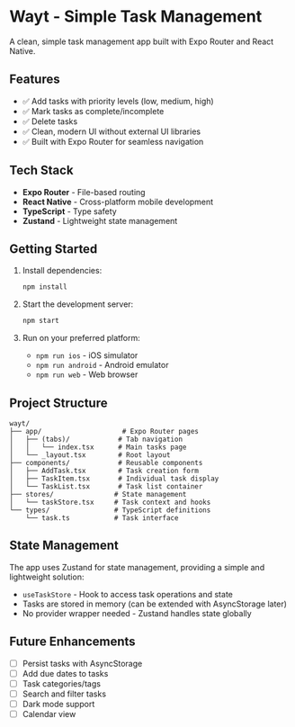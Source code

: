 # Wayt - Simple Task Management

A clean, simple task management app built with Expo Router and React Native.

## Features

- ✅ Add tasks with priority levels (low, medium, high)
- ✅ Mark tasks as complete/incomplete
- ✅ Delete tasks
- ✅ Clean, modern UI without external UI libraries
- ✅ Built with Expo Router for seamless navigation

## Tech Stack

- **Expo Router** - File-based routing
- **React Native** - Cross-platform mobile development
- **TypeScript** - Type safety
- **Zustand** - Lightweight state management

## Getting Started

1. Install dependencies:
   ```bash
   npm install
   ```

2. Start the development server:
   ```bash
   npm start
   ```

3. Run on your preferred platform:
   - `npm run ios` - iOS simulator
   - `npm run android` - Android emulator
   - `npm run web` - Web browser

## Project Structure

```
wayt/
├── app/                    # Expo Router pages
│   ├── (tabs)/            # Tab navigation
│   │   └── index.tsx      # Main tasks page
│   └── _layout.tsx        # Root layout
├── components/            # Reusable components
│   ├── AddTask.tsx        # Task creation form
│   ├── TaskItem.tsx       # Individual task display
│   └── TaskList.tsx       # Task list container
├── stores/               # State management
│   └── taskStore.tsx     # Task context and hooks
└── types/                # TypeScript definitions
    └── task.ts           # Task interface
```

## State Management

The app uses Zustand for state management, providing a simple and lightweight solution:

- `useTaskStore` - Hook to access task operations and state
- Tasks are stored in memory (can be extended with AsyncStorage later)
- No provider wrapper needed - Zustand handles state globally

## Future Enhancements

- [ ] Persist tasks with AsyncStorage
- [ ] Add due dates to tasks
- [ ] Task categories/tags
- [ ] Search and filter tasks
- [ ] Dark mode support
- [ ] Calendar view
